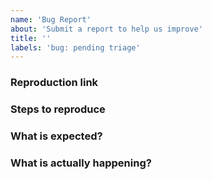 ```yaml
---
name: 'Bug Report'
about: 'Submit a report to help us improve'
title: ''
labels: 'bug: pending triage'
---
```


### Reproduction link

<!-- Please provide MMTour link. -->

### Steps to reproduce

<!-- Please, add steps on how to reproduce it. -->

### What is expected?

<!-- A clear and concise description of what is expected to happen. -->

### What is actually happening?

<!-- A clear and concise description of what is actually happening. -->
